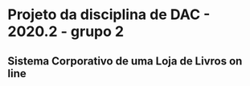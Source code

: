 # Projeto da disciplina de DAC - 2020.2 - grupo 2
## Sistema Corporativo de uma Loja de Livros on line

